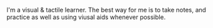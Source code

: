 I'm a visual & tactile learner. The best way for me is to take notes, and practice as well as using viusal aids whenever possible.  
